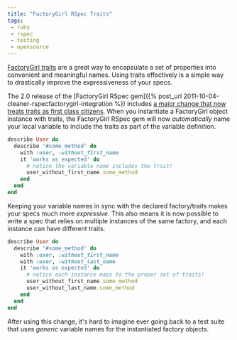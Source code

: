 ```yaml
---
title: "FactoryGirl RSpec Traits"
tags:
 - ruby
 - rspec
 - testing
 - opensource
---
```


[FactoryGirl traits](http://robots.thoughtbot.com/post/23673635798/remove-duplication-with-factorygirls-traits) are a great way to encapsulate a set of properties into convenient and meaningful names.  Using traits effectively is a simple way to drastically improve the expressiveness of your specs.

The 2.0 release of the [FactoryGirl RSpec gem]({% post_url 2011-10-04-cleaner-rspecfactorygirl-integration %}) includes [a major change that now treats traits as first class citizens](https://github.com/wireframe/factory_girl_rspec/pull/4).  When you instantiate a FactoryGirl object instance with traits, the FactoryGirl RSpec gem will now *automatically* name your local variable to include the traits as part of the variable definition.


```ruby
describe User do
  describe '#some_method' do
    with :user, :without_first_name
    it 'works as expected' do
      # notice the variable name includes the trait!
      user_without_first_name.some_method
    end
  end
end
```

Keeping your variable names in sync with the declared factory/traits makes your specs much more *expressive*.  This also means it is now possible to write a spec that relies on multiple instances of the same factory, and each instance can have different traits.

```ruby
describe User do
  describe '#some_method' do
    with :user, :without_first_name
    with :user, :without_last_name
    it 'works as expected' do
      # notice each instance maps to the proper set of traits!
      user_without_first_name.some_method
      user_without_last_name.some_method
    end
  end
end
```

After using this change, it's hard to imagine ever going back to a test suite that uses *generic* variable names for the instantiated factory objects.
